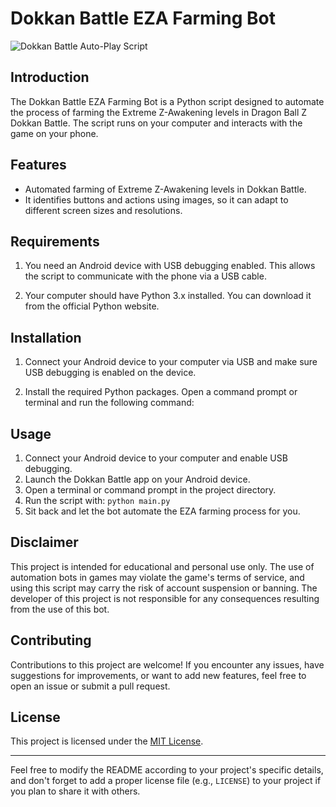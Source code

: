 # Dokkan Battle EZA Farming Bot

![Dokkan Battle Auto-Play Script](https://github.com/feijoes/dokkan_eza_bot/assets/74252371/c2f5c2bf-1e0c-4ebe-8792-ec55113311ce)

## Introduction

The Dokkan Battle EZA Farming Bot is a Python script designed to automate the process of farming the Extreme Z-Awakening levels in Dragon Ball Z Dokkan Battle. The script runs on your computer and interacts with the game on your phone.

## Features

- Automated farming of Extreme Z-Awakening levels in Dokkan Battle.
- It identifies buttons and actions using images, so it can adapt to different screen sizes and resolutions.

## Requirements

1. You need an Android device with USB debugging enabled. This allows the script to communicate with the phone via a USB cable.

2. Your computer should have Python 3.x installed. You can download it from the official Python website.

## Installation

1. Connect your Android device to your computer via USB and make sure USB debugging is enabled on the device.

2. Install the required Python packages. Open a command prompt or terminal and run the following command:

## Usage

1. Connect your Android device to your computer and enable USB debugging.
2. Launch the Dokkan Battle app on your Android device.
3. Open a terminal or command prompt in the project directory.
4. Run the script with: `python main.py`
5. Sit back and let the bot automate the EZA farming process for you.

## Disclaimer

This project is intended for educational and personal use only. The use of automation bots in games may violate the game's terms of service, and using this script may carry the risk of account suspension or banning. The developer of this project is not responsible for any consequences resulting from the use of this bot.

## Contributing

Contributions to this project are welcome! If you encounter any issues, have suggestions for improvements, or want to add new features, feel free to open an issue or submit a pull request.

## License

This project is licensed under the [MIT License](LICENSE).

---

Feel free to modify the README according to your project's specific details, and don't forget to add a proper license file (e.g., `LICENSE`) to your project if you plan to share it with others.
